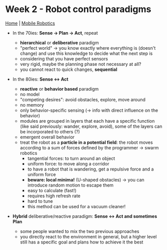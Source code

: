 # Week 2 - Robot control paradigms

[Home](../../../../README.md) | [Mobile Robotics](../mobileRobotics.md)

- In the 70ies: **Sense -> Plan -> Act**, repeat

  - **hierarchical** or **deliberative** paradigm
  - "perfect world" -> you know exactly where everything is (doesn't change) and use this knowledge to decide what the next step is
  - considering that you have perfect sensors
  - very rigid, maybe the planning phase not necessary at all?
  - you cannot react to quick changes, **sequential**

- In the 80ies: **Sense <-> Act**

  - **reactive** or **behavior based** paradigm
  - no model
  - "competing desires": avoid obstacles, explore, move around
  - no memory
  - only behavior-specific sensing (-> info with direct influence on the behavior)
  - modules are grouped in layers that each have a specific function (like said previously: wander, explore, avoid), some of the layers can be incorporated to others (?)
  - emergent overall behavior
  - treat the robot as a **particle in a potential field**: the robot moves according to a sum of forces defined by the programmer -> swarm robotics
    - tangential forces: to turn around an object
    - uniform force: to move along a corridor
    - to have a robot that is wandering, get a repulsive force and a uniform force
    - **beware: local minima!** (U-shaped obstacles) -> you can introduce random motion to escape them
    - easy to calculate (fast!)
    - requires high refresh rate
    - hard to tune
    - this method can be used for a vacuum cleaner!

- **Hybrid** deliberative/reactive paradigm: **Sense <-> Act and sometimes Plan**
  - some people wanted to mix the two previous approaches
  - you directly react to the environment in general, but a higher level still has a specific goal and plans how to achieve it the best
